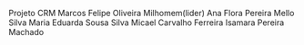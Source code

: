 Projeto CRM 
Marcos Felipe Oliveira Milhomem(lider)
Ana Flora Pereira Mello Silva
Maria Eduarda Sousa Silva
Micael Carvalho Ferreira
Isamara Pereira Machado
